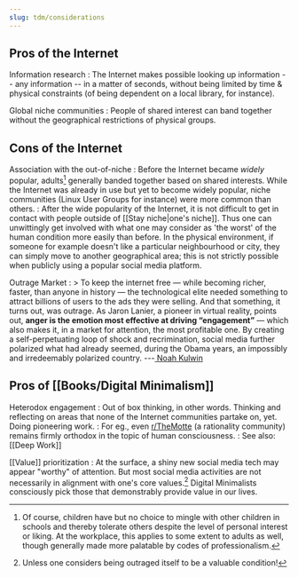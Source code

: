 ```yaml
---
slug: tdm/considerations
---
```


## Pros of the Internet

Information research
: The Internet makes possible looking up information -- any information -- in a matter of seconds, without being limited by time & physical constraints (of being dependent on a local library, for instance).

Global niche communities
: People of shared interest can band together without the geographical restrictions of physical groups.

## Cons of the Internet

Association with the out-of-niche 
: Before the Internet became *widely* popular, adults[^child] generally banded together based on shared interests. While the Internet was already in use but yet to become widely popular, niche communities (Linux User Groups for instance) were more common than others.
: After the wide popularity of the Internet, it is not difficult to get in contact with people outside of [[Stay niche|one's niche]]. Thus one can unwittingly get involved with what one may consider as 'the worst' of the human condition more easily than before. In the physical environment, if someone for example doesn't like a particular neighbourhood or city, they can simply move to another geographical area; this is not strictly possible when publicly using a popular social media platform.

Outrage Market
: > To keep the internet free — while becoming richer, faster, than anyone in history — the technological elite needed something to attract billions of users to the ads they were selling. And that something, it turns out, was outrage. As Jaron Lanier, a pioneer in virtual reality, points out, **anger is the emotion most effective at driving “engagement”** — which also makes it, in a market for attention, the most profitable one. By creating a self-perpetuating loop of shock and recrimination, social media further polarized what had already seemed, during the Obama years, an impossibly and irredeemably polarized country. ---[ Noah Kulwin](https://nymag.com/intelligencer/2018/04/an-apology-for-the-internet-from-the-people-who-built-it.html)

## Pros of [[Books/Digital Minimalism]]

Heterodox engagement
: Out of box thinking, in other words. Thinking and reflecting on areas that none of the Internet communities partake on, yet. Doing pioneering work.
: For eg., even [r/TheMotte] (a rationality community) remains firmly orthodox in the topic of human consciousness.
: See also: [[Deep Work]]

[[Value]] prioritization
: At the surface, a shiny new social media tech may appear "worthy" of attention. But most social media activities are not necessarily in alignment with one's core values.[^outval] Digital Minimalists consciously pick those that demonstrably provide value in our lives.

[^outval]: Unless one considers being outraged itself to be a valuable condition!

[r/TheMotte]: https://themotte.zettel.page

[^child]: Of course, children have but no choice to mingle with other children in schools and thereby tolerate others despite the level of personal interest or liking. At the workplace, this applies to some extent to adults as well, though generally made more palatable by codes of professionalism. 
